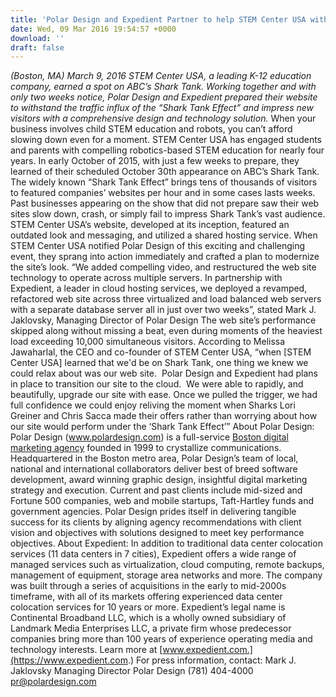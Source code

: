 ```yaml
---
title: 'Polar Design and Expedient Partner to help STEM Center USA with the Shark Tank Effect'
date: Wed, 09 Mar 2016 19:54:57 +0000
download: ''
draft: false
---
```


_(Boston, MA) March 9, 2016 STEM Center USA, a leading K-12 education company, earned a spot on ABC’s Shark Tank. Working together and with only two weeks notice, Polar Design and Expedient prepared their website to withstand the traffic influx of the “Shark Tank Effect” and impress new visitors with a comprehensive design and technology solution._ When your business involves child STEM education and robots, you can’t afford slowing down even for a moment. STEM Center USA has engaged students and parents with compelling robotics-based STEM education for nearly four years. In early October of 2015, with just a few weeks to prepare, they learned of their scheduled October 30th appearance on ABC’s Shark Tank. The widely known “Shark Tank Effect” brings tens of thousands of visitors to featured companies’ websites per hour and in some cases lasts weeks. Past businesses appearing on the show that did not prepare saw their web sites slow down, crash, or simply fail to impress Shark Tank’s vast audience. STEM Center USA’s website, developed at its inception, featured an outdated look and messaging, and utilized a shared hosting service. When STEM Center USA notified Polar Design of this exciting and challenging event, they sprang into action immediately and crafted a plan to modernize the site’s look. “We added compelling video, and restructured the web site technology to operate across multiple servers. In partnership with Expedient, a leader in cloud hosting services, we deployed a revamped, refactored web site across three virtualized and load balanced web servers with a separate database server all in just over two weeks”, stated Mark J. Jaklovsky, Managing Director of Polar Design The web site’s performance skipped along without missing a beat, even during moments of the heaviest load exceeding 10,000 simultaneous visitors. According to Melissa Jawaharlal, the CEO and co-founder of STEM Center USA, “when \[STEM Center USA\] learned that we'd be on Shark Tank, one thing we knew we could relax about was our web site.  Polar Design and Expedient had plans in place to transition our site to the cloud.  We were able to rapidly, and beautifully, upgrade our site with ease. Once we pulled the trigger, we had full confidence we could enjoy reliving the moment when Sharks Lori Greiner and Chris Sacca made their offers rather than worrying about how our site would perform under the ‘Shark Tank Effect’” About Polar Design: Polar Design (www.polardesign.com) is a full-service [Boston digital marketing agency](http://www.polardesign.com) founded in 1999 to crystallize communications. Headquartered in the Boston metro area, Polar Design’s team of local, national and international collaborators deliver best of breed software development, award winning graphic design, insightful digital marketing strategy and execution. Current and past clients include mid-sized and Fortune 500 companies, web and mobile startups, Taft-Hartley funds and government agencies. Polar Design prides itself in delivering tangible success for its clients by aligning agency recommendations with client vision and objectives with solutions designed to meet key performance objectives. About Expedient: In addition to traditional data center colocation services (11 data centers in 7 cities), Expedient offers a wide range of managed services such as virtualization, cloud computing, remote backups, management of equipment, storage area networks and more. The company was built through a series of acquisitions in the early to mid-2000s timeframe, with all of its markets offering experienced data center colocation services for 10 years or more. Expedient’s legal name is Continental Broadband LLC, which is a wholly owned subsidiary of Landmark Media Enterprises LLC, a private firm whose predecessor companies bring more than 100 years of experience operating media and technology interests. Learn more at [www.expedient.com.](https://www.expedient.com.) For press information, contact: Mark J. Jaklovsky Managing Director Polar Design (781) 404-4000 [pr@polardesign.com](mailto:pr@polardesign.com)
